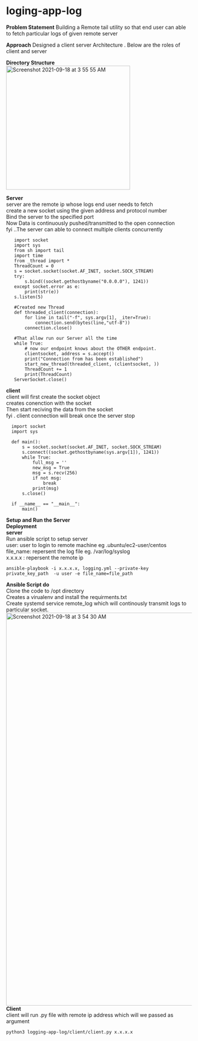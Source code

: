 # loging-app-log
**Problem Statement**
    Building a Remote tail utility so that end user can able to fetch particular logs of given remote server 

    
**Approach**
    Designed a client server Architecture . Below are the roles of client and server <br />
    
**Directory Structure** <br />
<img width="336" alt="Screenshot 2021-09-18 at 3 55 55 AM" src="https://user-images.githubusercontent.com/39254653/133859937-c666c556-9547-4863-b519-8f0ff8578bb7.png">



 **Server**<br />
    server are the remote ip whose logs end user needs to fetch <br />
    create a new socket using the given address and protocol number<br />
    Bind the server to the specified port<br />
    Now Data is continuously pushed/transmitted to the open connection <br />
    fyi ..The server can able to connect multiple clients concurrently 
    
 ```
    import socket
    import sys
    from sh import tail
    import time
    from _thread import *
    ThreadCount = 0
    s = socket.socket(socket.AF_INET, socket.SOCK_STREAM)
    try:
        s.bind((socket.gethostbyname("0.0.0.0"), 1241))
    except socket.error as e:
        print(str(e))
    s.listen(5)

    #Created new Thread
    def threaded_client(connection):
        for line in tail("-f", sys.argv[1], _iter=True):
            connection.send(bytes(line,"utf-8"))
        connection.close()

    #That allow run our Server all the time
    while True:
        # now our endpoint knows about the OTHER endpoint.
        clientsocket, address = s.accept()
        print("Connection from has been established")
        start_new_thread(threaded_client, (clientsocket, ))
        ThreadCount += 1
        print(ThreadCount)
    ServerSocket.close()
```
  **client**<br />
  client will first create the socket object<br />
  creates conenction with the socket<br />
  Then start reciving the data from the socket<br />
  fyi . client connection will break once the server stop<br />
  ```
    import socket
    import sys

    def main():
        s = socket.socket(socket.AF_INET, socket.SOCK_STREAM)
        s.connect((socket.gethostbyname(sys.argv[1]), 1241))
        while True:
            full_msg = ''
            new_msg = True
            msg = s.recv(256)
            if not msg:
                break
            print(msg)
        s.close()

    if __name__ == "__main__":
        main()
```

**Setup and Run the Server**<br />
**Deployment** <br />
**server**<br />
Run ansible script to setup server<br />
user: user to login to remote machine eg .ubuntu/ec2-user/centos<br />
file_name: repersent the log file eg. /var/log/syslog<br />
x.x.x.x : repersent the remote ip
```
ansible-playbook -i x.x.x.x, logging.yml --private-key private_key_path  -u user -e file_name=file_path
```
**Ansible Script do**<br />
Clone the code to /opt directory<br />
Creates a virualenv and install the requirments.txt<br />
Create systemd service remote_log which will continously transmit logs to particular socket.<br />
<img width="1065" alt="Screenshot 2021-09-18 at 3 54 30 AM" src="https://user-images.githubusercontent.com/39254653/133860288-da8deb5e-04b1-41e2-9ecb-93882aa75749.png">
<br />
**Client**<br />
client will run .py file with remote ip address which will we passed as argument 
```
python3 logging-app-log/client/client.py x.x.x.x
```





   
